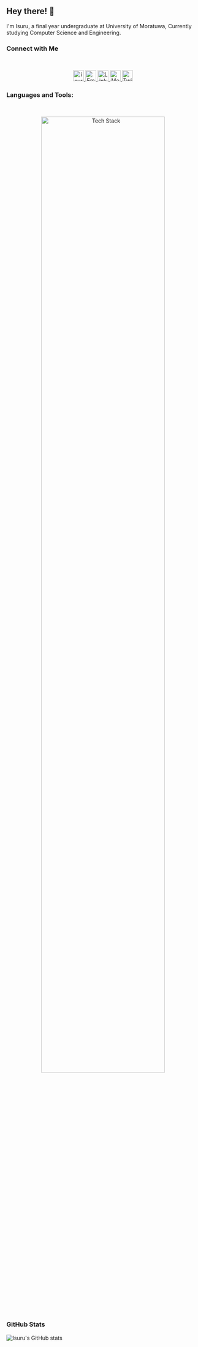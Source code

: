 <!-- [![@isurugunarathne's Holopin board](https://holopin.me/isurugunarathne)](https://holopin.io/@isurugunarathne) -->

## Hey there! 👋

I'm Isuru, a final year undergraduate at University of Moratuwa, Currently studying Computer Science and Engineering.

<!-- - 👋 I’m @IsuruGunarathne
- 🌱 I’m currently learning React
- 💞️ I’m looking to collaborate on Web/Android based projects
- 📫 How to reach me? [email](mailto:isurug.20@cse.mrt.ac.lk) -->

### Connect with Me

<br/>
<p align="center">
<a href="https://www.isurugunarathne.com">
  <img 
    src="https://img.shields.io/badge/-isurugunarathne.com-3423A6?style=flat&logo=Google-Chrome&logoColor=white" 
    alt="isurugunarathne.com" 
    style="height: 28px;"
  />
</a>

<a href="mailto:isurug.20@cse.mrt.ac.lk">
  <img 
    src="https://img.shields.io/badge/-isurug.20@cse.mrt.ac.lk-D14836?style=flat&logo=Gmail&logoColor=white" 
    alt="Email"
    style="height: 28px; width: auto;"
  />
</a>

<a href="https://www.linkedin.com/in/isuru-gunarathne-a4196718b/">
  <img 
    src="https://img.shields.io/badge/-LinkedIn-0077B5?style=flat&logo=Linkedin&logoColor=white" 
    alt="LinkedIn"
    style="height: 28px; width: auto;"
  />
</a>

<a href="https://medium.com/@isuru623">
  <img 
    src="https://img.shields.io/badge/-medium-1DA1F2?style=flat&logo=Medium&logoColor=white" 
    alt="Medium"
    style="height: 28px; width: auto;"
  />
</a>

<a href="https://twitter.com/Isuru_N_G">
  <img 
    src="https://img.shields.io/badge/-Twitter-1DA1F2?style=flat&logo=X&logoColor=white" 
    alt="Twitter"
    style="height: 28px; width: auto;"
  />
</a>

</p>

### Languages and Tools:

<br/>
<p align="center">
  <a href="https://skillicons.dev">
    <img src="https://skillicons.dev/icons?i=py,cpp,go,java,kotlin,js,ts,fastapi,react,nextjs,tailwind,nodejs,express,mysql,sqlite,postgres,cassandra,git,docker,kubernetes,terraform&perline=18"
    style="width: 80%;"
    alt="Tech Stack"/>
  </a>
</p>

### GitHub Stats

![Isuru's GitHub stats](https://github-readme-stats.vercel.app/api?username=IsuruGunarathne&show_icons=true&theme=radical)

